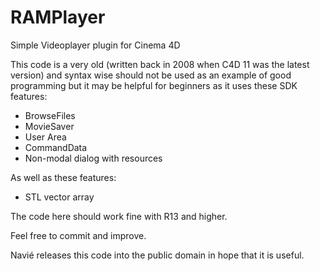 RAMPlayer
=========

Simple Videoplayer plugin for Cinema 4D

This code is a very old (written back in 2008 when C4D 11 was the latest version) and syntax wise
should not be used as an example of good programming but it may be helpful for beginners as it uses these SDK features:
- BrowseFiles
- MovieSaver
- User Area
- CommandData
- Non-modal dialog with resources

As well as these features: 
- STL vector array

The code here should work fine with R13 and higher.

Feel free to commit and improve.

Navié releases this code into the public domain in hope that it is useful.

